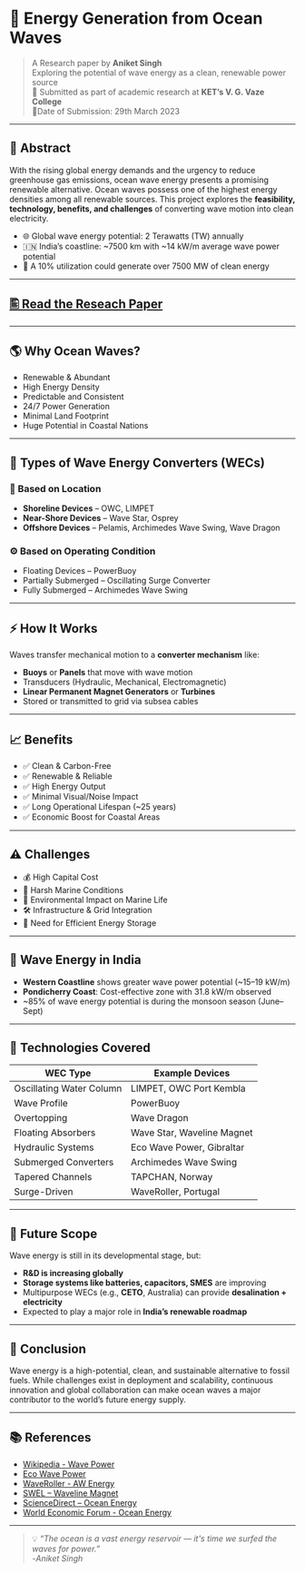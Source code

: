 # 🌊 Energy Generation from Ocean Waves

> A Research paper by **Aniket Singh**  
> Exploring the potential of wave energy as a clean, renewable power source  
> 📍 Submitted as part of academic research at **KET’s V. G. Vaze College**<br>
> 📅Date of Submission: 29th March 2023

---

## 📘 Abstract

With the rising global energy demands and the urgency to reduce greenhouse gas emissions, ocean wave energy presents a promising renewable alternative. Ocean waves possess one of the highest energy densities among all renewable sources. This project explores the **feasibility, technology, benefits, and challenges** of converting wave motion into clean electricity.

- 🌐 Global wave energy potential: 2 Terawatts (TW) annually
- 🇮🇳 India’s coastline: ~7500 km with ~14 kW/m average wave power potential
- 🔋 A 10% utilization could generate over 7500 MW of clean energy



---

[🖺 Read the Reseach Paper](Energy-Generation-From-Ocean-Waves.pdf)
-
---


## 🌎 Why Ocean Waves?

- Renewable & Abundant  
- High Energy Density  
- Predictable and Consistent  
- 24/7 Power Generation  
- Minimal Land Footprint  
- Huge Potential in Coastal Nations  

---

## 🔧 Types of Wave Energy Converters (WECs)

### 📍 Based on Location
- **Shoreline Devices** – OWC, LIMPET
- **Near-Shore Devices** – Wave Star, Osprey
- **Offshore Devices** – Pelamis, Archimedes Wave Swing, Wave Dragon

### ⚙️ Based on Operating Condition
- Floating Devices – PowerBuoy  
- Partially Submerged – Oscillating Surge Converter  
- Fully Submerged – Archimedes Wave Swing  

---

## ⚡ How It Works

Waves transfer mechanical motion to a **converter mechanism** like:
- **Buoys** or **Panels** that move with wave motion  
- Transducers (Hydraulic, Mechanical, Electromagnetic)  
- **Linear Permanent Magnet Generators** or **Turbines**  
- Stored or transmitted to grid via subsea cables  

---

## 📈 Benefits

- ✅ Clean & Carbon-Free  
- ✅ Renewable & Reliable  
- ✅ High Energy Output  
- ✅ Minimal Visual/Noise Impact  
- ✅ Long Operational Lifespan (~25 years)  
- ✅ Economic Boost for Coastal Areas  

---

## ⚠️ Challenges

- 💰 High Capital Cost  
- 🌊 Harsh Marine Conditions  
- 🐠 Environmental Impact on Marine Life  
- 🛠️ Infrastructure & Grid Integration  
- 🔋 Need for Efficient Energy Storage  

---

## 📍 Wave Energy in India

- **Western Coastline** shows greater wave power potential (~15–19 kW/m)  
- **Pondicherry Coast**: Cost-effective zone with 31.8 kW/m observed  
- ~85% of wave energy potential is during the monsoon season (June–Sept)  

---

## 🔬 Technologies Covered

| WEC Type | Example Devices |
|----------|-----------------|
| Oscillating Water Column | LIMPET, OWC Port Kembla |
| Wave Profile | PowerBuoy |
| Overtopping | Wave Dragon |
| Floating Absorbers | Wave Star, Waveline Magnet |
| Hydraulic Systems | Eco Wave Power, Gibraltar |
| Submerged Converters | Archimedes Wave Swing |
| Tapered Channels | TAPCHAN, Norway |
| Surge-Driven | WaveRoller, Portugal |

---

## 🚀 Future Scope

Wave energy is still in its developmental stage, but:
- **R&D is increasing globally**
- **Storage systems like batteries, capacitors, SMES** are improving
- Multipurpose WECs (e.g., **CETO**, Australia) can provide **desalination + electricity**
- Expected to play a major role in **India’s renewable roadmap**

---

## 🧠 Conclusion

Wave energy is a high-potential, clean, and sustainable alternative to fossil fuels. While challenges exist in deployment and scalability, continuous innovation and global collaboration can make ocean waves a major contributor to the world’s future energy supply.

---

## 📚 References

- [Wikipedia - Wave Power](https://en.m.wikipedia.org/wiki/Wave_power)
- [Eco Wave Power](https://www.ecowavepower.com/)
- [WaveRoller - AW Energy](https://aw-energy.com/waveroller/)
- [SWEL – Waveline Magnet](https://swel.eu/research/)
- [ScienceDirect – Ocean Energy](https://www.sciencedirect.com/science/article/pii/S2666285X22000632)
- [World Economic Forum - Ocean Energy](https://www.weforum.org/agenda/2022/03/wave-energy-ocean-electricity-renewables/)

---

> 💡 *“The ocean is a vast energy reservoir — it's time we surfed the waves for power.”*<br>
> -*Aniket Singh*
